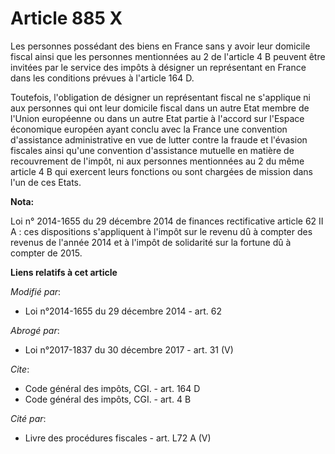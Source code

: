 # Article 885 X

Les personnes possédant des biens en France sans y avoir leur domicile fiscal ainsi que les personnes mentionnées au 2 de
l'article 4 B peuvent être invitées par le service des impôts à désigner un représentant en France dans les conditions
prévues à l'article 164 D.

Toutefois, l'obligation de désigner un représentant fiscal ne s'applique ni aux personnes qui ont leur domicile fiscal dans
un autre Etat membre de l'Union européenne ou dans un autre Etat partie à l'accord sur l'Espace économique européen ayant
conclu avec la France une convention d'assistance administrative en vue de lutter contre la fraude et l'évasion fiscales
ainsi qu'une convention d'assistance mutuelle en matière de recouvrement de l'impôt, ni aux personnes mentionnées au 2 du
même article 4 B qui exercent leurs fonctions ou sont chargées de mission dans l'un de ces Etats.

**Nota:**

Loi n° 2014-1655 du 29 décembre 2014 de finances rectificative article 62 II A : ces dispositions s'appliquent à l'impôt sur
le revenu dû à compter des revenus de l'année 2014 et à l'impôt de solidarité sur la fortune dû à compter de 2015.

**Liens relatifs à cet article**

_Modifié par_:

  - Loi n°2014-1655 du 29 décembre 2014 - art. 62

_Abrogé par_:

  - Loi n°2017-1837 du 30 décembre 2017 - art. 31 (V)

_Cite_:

  - Code général des impôts, CGI. - art. 164 D
  - Code général des impôts, CGI. - art. 4 B

_Cité par_:

  - Livre des procédures fiscales - art. L72 A (V)
